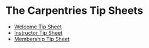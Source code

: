 # The Carpentries Tip Sheets

* [Welcome Tip Sheet](https://zenodo.org/records/10785524)
* [Instructor Tip Sheet](https://zenodo.org/doi/10.5281/zenodo.8125137)
* [Membership Tip Sheet](https://zenodo.org/records/15081158)
